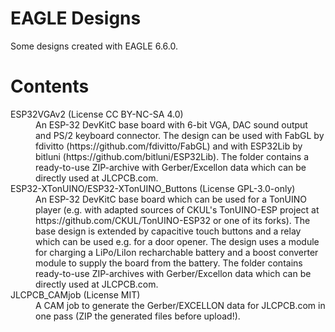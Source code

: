 # EAGLE Designs
Some designs created with EAGLE 6.6.0.

# Contents

<dl>
  <dt>ESP32VGAv2 (License CC BY-NC-SA 4.0)</dt>
  <dd>An ESP-32 DevKitC base board with 6-bit VGA, DAC sound output and PS/2 keyboard connector. The design can be used with FabGL by fdivitto (https://github.com/fdivitto/FabGL) and with ESP32Lib by bitluni (https://github.com/bitluni/ESP32Lib). The folder contains a ready-to-use ZIP-archive with Gerber/Excellon data which can be directly used at JLCPCB.com.</dd>
  <dt>ESP32-XTonUINO/ESP32-XTonUINO_Buttons (License GPL-3.0-only)</dt>
  <dd>An ESP-32 DevKitC base board which can be used for a TonUINO player (e.g. with adapted sources of CKUL's TonUINO-ESP project at https://github.com/CKUL/TonUINO-ESP32 or one of its forks). The base design is extended by capacitive touch buttons and a relay which can be used e.g. for a door opener. The design uses a module for charging a LiPo/LiIon recharchable battery and a boost converter module to supply the board from the battery. The folder contains ready-to-use ZIP-archives with Gerber/Excellon data which can be directly used at JLCPCB.com.</dd>
  <dt>JLCPCB_CAMjob (License MIT)</dt>
  <dd>A CAM job to generate the Gerber/EXCELLON data for JLCPCB.com in one pass (ZIP the generated files before upload!).</dd>
